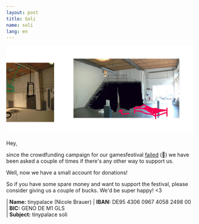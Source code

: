 ```yaml
---
layout: post
title: Soli
name: soli
lang: en
---
```


![](/assets/img/twid2.png)

Hey,

since the crowdfunding campaign for our gamesfestival [failed](http://tinypalace.de/2016/04/06/morestartnext) (:poop:) we have been asked a couple of times if there's any other way to support us.

Well, now we have a small account for donations!

So if you have some spare money and want to support the festival, please consider giving us a couple of bucks. We'd be super happy! <3

| **Name:** tinypalace (Nicole Brauer)
| **IBAN:** DE95 4306 0967 4058 2498 00  
| **BIC:** GENO DE M1 GLS  
| **Subject:** tinypalace soli  